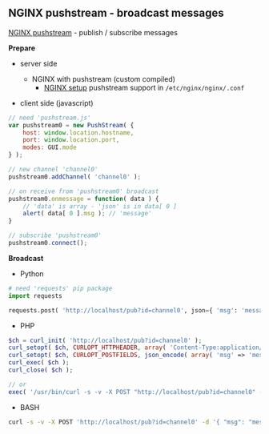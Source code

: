 NGINX pushstream - broadcast messages
---
[NGINX pushstream](https://github.com/wandenberg/nginx-push-stream-module) - publish / subscribe messages  

**Prepare**
- server side
  - NGINX with pushstream (custom compiled)
	- [NGINX setup](https://github.com/wandenberg/nginx-push-stream-module#basic-configuration) pushstream support in `/etc/nginx/nginx/.conf`

- client side (javascript)  
```js
// need 'pushstream.js'
var pushstream0 = new PushStream( {
	host: window.location.hostname,
	port: window.location.port,
	modes: GUI.mode
} );

// new channel 'channel0'
pushstream0.addChannel( 'channel0' );

// on receive from 'pushstream0' broadcast
pushstream0.onmessage = function( data ) {
	// 'data' is array - 'json' is in data[ 0 ] 
	alert( data[ 0 ].msg ); // 'message'
}

// subscribe 'pushstream0'
pushstream0.connect();
```

**Broadcast**  
- Python  
```python
# need 'requests' pip package
import requests

requests.post( 'http://localhost/pub?id=channel0', json={ 'msg': 'message' } )
```

- PHP    
```php
$ch = curl_init( 'http://localhost/pub?id=channel0' );
curl_setopt( $ch, CURLOPT_HTTPHEADER, array( 'Content-Type:application/json' ) );
curl_setopt( $ch, CURLOPT_POSTFIELDS, json_encode( array( 'msg' => 'message' ) ) );
curl_exec( $ch );
curl_close( $ch );

// or
exec( '/usr/bin/curl -s -v -X POST "http://localhost/pub?id=channel0" -d "{ \"msg\": \"message\" }"' );
```

- BASH
```sh
curl -s -v -X POST 'http://localhost/pub?id=channel0' -d '{ "msg": "message" }'
```
